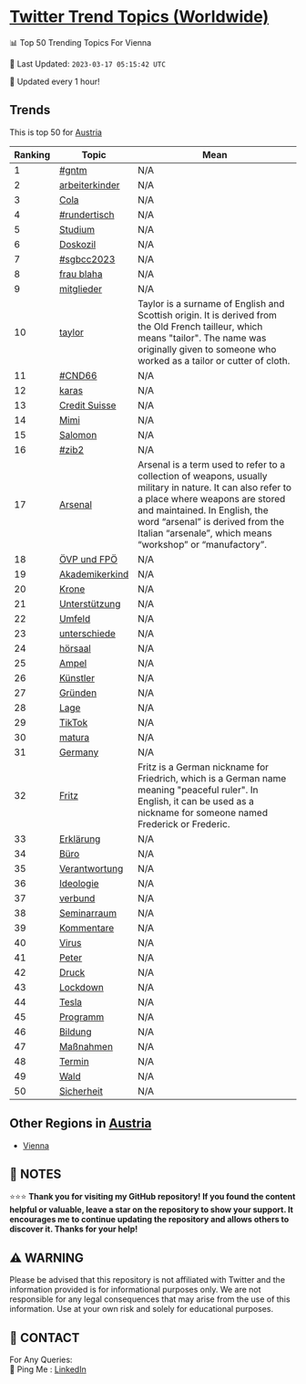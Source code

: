 [Twitter Trend Topics (Worldwide)](https://github.com/ErcinDedeoglu/Twitter-Trend-Topics)
==========


📊 Top 50 Trending Topics For Vienna

📆 Last Updated: `2023-03-17 05:15:42 UTC`

🔧 Updated every 1 hour!


## Trends

This is top 50 for [Austria](</Austria>)

| Ranking | Topic | Mean |
| ------- | ------------ | ------------ |
| 1 | [#gntm](http://twitter.com/search?q=%23gntm) | N/A |
| 2 | [arbeiterkinder](http://twitter.com/search?q=arbeiterkinder) | N/A |
| 3 | [Cola](http://twitter.com/search?q=Cola) | N/A |
| 4 | [#rundertisch](http://twitter.com/search?q=%23rundertisch) | N/A |
| 5 | [Studium](http://twitter.com/search?q=Studium) | N/A |
| 6 | [Doskozil](http://twitter.com/search?q=Doskozil) | N/A |
| 7 | [#sgbcc2023](http://twitter.com/search?q=%23sgbcc2023) | N/A |
| 8 | [frau blaha](http://twitter.com/search?q=frau+blaha) | N/A |
| 9 | [mitglieder](http://twitter.com/search?q=mitglieder) | N/A |
| 10 | [taylor](http://twitter.com/search?q=taylor) | Taylor is a surname of English and Scottish origin. It is derived from the Old French tailleur, which means "tailor". The name was originally given to someone who worked as a tailor or cutter of cloth. |
| 11 | [#CND66](http://twitter.com/search?q=%23CND66) | N/A |
| 12 | [karas](http://twitter.com/search?q=karas) | N/A |
| 13 | [Credit Suisse](http://twitter.com/search?q=Credit+Suisse) | N/A |
| 14 | [Mimi](http://twitter.com/search?q=Mimi) | N/A |
| 15 | [Salomon](http://twitter.com/search?q=Salomon) | N/A |
| 16 | [#zib2](http://twitter.com/search?q=%23zib2) | N/A |
| 17 | [Arsenal](http://twitter.com/search?q=Arsenal) | Arsenal is a term used to refer to a collection of weapons, usually military in nature. It can also refer to a place where weapons are stored and maintained. In English, the word “arsenal” is derived from the Italian “arsenale”, which means “workshop” or “manufactory”. |
| 18 | [ÖVP und FPÖ](http://twitter.com/search?q=%c3%96VP+und+FP%c3%96) | N/A |
| 19 | [Akademikerkind](http://twitter.com/search?q=Akademikerkind) | N/A |
| 20 | [Krone](http://twitter.com/search?q=Krone) | N/A |
| 21 | [Unterstützung](http://twitter.com/search?q=Unterst%c3%bctzung) | N/A |
| 22 | [Umfeld](http://twitter.com/search?q=Umfeld) | N/A |
| 23 | [unterschiede](http://twitter.com/search?q=unterschiede) | N/A |
| 24 | [hörsaal](http://twitter.com/search?q=h%c3%b6rsaal) | N/A |
| 25 | [Ampel](http://twitter.com/search?q=Ampel) | N/A |
| 26 | [Künstler](http://twitter.com/search?q=K%c3%bcnstler) | N/A |
| 27 | [Gründen](http://twitter.com/search?q=Gr%c3%bcnden) | N/A |
| 28 | [Lage](http://twitter.com/search?q=Lage) | N/A |
| 29 | [TikTok](http://twitter.com/search?q=TikTok) | N/A |
| 30 | [matura](http://twitter.com/search?q=matura) | N/A |
| 31 | [Germany](http://twitter.com/search?q=Germany) | N/A |
| 32 | [Fritz](http://twitter.com/search?q=Fritz) | Fritz is a German nickname for Friedrich, which is a German name meaning "peaceful ruler". In English, it can be used as a nickname for someone named Frederick or Frederic. |
| 33 | [Erklärung](http://twitter.com/search?q=Erkl%c3%a4rung) | N/A |
| 34 | [Büro](http://twitter.com/search?q=B%c3%bcro) | N/A |
| 35 | [Verantwortung](http://twitter.com/search?q=Verantwortung) | N/A |
| 36 | [Ideologie](http://twitter.com/search?q=Ideologie) | N/A |
| 37 | [verbund](http://twitter.com/search?q=verbund) | N/A |
| 38 | [Seminarraum](http://twitter.com/search?q=Seminarraum) | N/A |
| 39 | [Kommentare](http://twitter.com/search?q=Kommentare) | N/A |
| 40 | [Virus](http://twitter.com/search?q=Virus) | N/A |
| 41 | [Peter](http://twitter.com/search?q=Peter) | N/A |
| 42 | [Druck](http://twitter.com/search?q=Druck) | N/A |
| 43 | [Lockdown](http://twitter.com/search?q=Lockdown) | N/A |
| 44 | [Tesla](http://twitter.com/search?q=Tesla) | N/A |
| 45 | [Programm](http://twitter.com/search?q=Programm) | N/A |
| 46 | [Bildung](http://twitter.com/search?q=Bildung) | N/A |
| 47 | [Maßnahmen](http://twitter.com/search?q=Ma%c3%9fnahmen) | N/A |
| 48 | [Termin](http://twitter.com/search?q=Termin) | N/A |
| 49 | [Wald](http://twitter.com/search?q=Wald) | N/A |
| 50 | [Sicherheit](http://twitter.com/search?q=Sicherheit) | N/A |



## Other Regions in [Austria](</Austria>)

* [Vienna](</Austria/Vienna.md>)



## 📝 NOTES

⭐⭐⭐ **Thank you for visiting my GitHub repository! If you found the content helpful or valuable, leave a star on the repository to show your support. It encourages me to continue updating the repository and allows others to discover it. Thanks for your help!**


## ⚠️ WARNING

Please be advised that this repository is not affiliated with Twitter and the information provided is for informational purposes only. We are not responsible for any legal consequences that may arise from the use of this information. Use at your own risk and solely for educational purposes.


## 📨 CONTACT

 For Any Queries:  
            🏓 Ping Me : [LinkedIn](https://www.linkedin.com/in/ercindedeoglu/)
